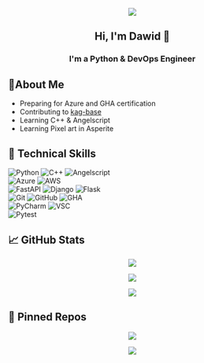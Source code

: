 <p align="center">
  <img src="https://placehold.co/1000x200/png" />
</p>

<h2 align="center">
Hi, I'm Dawid </a> 👋
</h2>

<h3 align="center">
I'm a Python & DevOps Engineer
</h3> 

## 📓About Me

- Preparing for Azure and GHA certification
- Contributing to [kag-base](https://github.com/transhumandesign/kag-base)
- Learning C++ & Angelscript
- Learning Pixel art in Asperite

## 💼 Technical Skills

![Python](https://img.shields.io/badge/code-python-3670A0?logo=python&logoColor=ffdd54)
![C++](https://img.shields.io/badge/code-C++-blue?logo=cplusplus)
![Angelscript](https://img.shields.io/badge/code-Angelscript-white?style=flat&labelColor=gray)
</br>
![Azure](https://img.shields.io/badge/cloud-azure-%230072C6.svg?logo=microsoftazure&logoColor=1A72C6)
![AWS](https://img.shields.io/badge/cloud-AWS-%23FF9900.svg?logo=amazon-aws&logoColor=FC9901)
</br>
![FastAPI](https://img.shields.io/badge/framework-FastAPI-005571?logo=fastapi)
![Django](https://img.shields.io/badge/framework-Django-092E20?logo=django&logoColor=green)
![Flask](https://img.shields.io/badge/frameworks-Flask-black?style=flat)
</br>
![Git](https://img.shields.io/badge/Tools-Git-informational?style=flat&logo=Git&color=F05032)
![GitHub](https://img.shields.io/badge/Tools-GitHub-informational?style=flat&logo=GitHub&color=181717)
![GHA](https://img.shields.io/badge/CI%2FCD-GitHub_Actions-black?style=flat)
</br>
![PyCharm](https://img.shields.io/static/v1?label=IDE&message=PyCharm&logo=pycharm&color=EDEE4D&labelColor=gray&logoColor=white)
![VSC](https://img.shields.io/badge/IDE-VSC-007ACC?logo=visualstudiocode&logoColor=white)
</br>
![Pytest](https://img.shields.io/badge/unit_tests-Pytest-%23239FE3?style=flat&labelColor=gray)

## 📈 GitHub Stats 

<!-- <div style="display: flex; flex-direction: row;"></div> -->
<p align="center"><img class="img" src="https://streak-stats.demolab.com?user=xdawxd&theme=highcontrast&date_format=j%2Fn%5B%2FY%5D" /></p>
<p align="center"><img class="img" src="https://github-readme-stats.vercel.app/api?username=xdawxd&theme=great-gatsby&show_icons=true" /></p>
<p align="center"><img src="https://github-readme-stats.vercel.app/api/top-langs?username=xdawxd&theme=great-gatsby&show_icons=true" /></p>

## 📌 Pinned Repos

<p align="center"><a href="https://github.com/xdawxd/Pathfinding_Visualization"><img src="https://github-readme-stats.vercel.app/api/pin/?username=xdawxd&theme=great-gatsby&repo=Pathfinding_Visualization" /></a></p>
<p align="center"><a HREF="https://github.com/xdawxd/Sun-Eruption-Detection"><img src="https://github-readme-stats.vercel.app/api/pin/?username=xdawxd&theme=great-gatsby&repo=Sun-Eruption-Detection" /></a></p>
